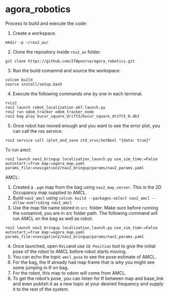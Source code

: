 # agora_robotics

Process to build and execute the code:

1. Create a workspace.
```
mkdir -p ~/ros2_ws/
```

2. Clone the repository inside `ros2_ws` folder.
``` 
git clone https://github.com/27Apoorva/agora_robotics.git
```

3. Run the build comamnd and source the workspace.
```
colcon build
source install/setup.bash
```

4. Execute the following commands one by one in each terminal.
```
rviz2
ros2 launch robot_localization ekf.launch.py 
ros2 run odom_tracker odom_tracker_node 
ros2 bag play bucur_square_drift5/bucur_square_drift5_0.db3 
```
5. Once robot has moved enough and you want to see the error plot, you can call the ros service.
```
ros2 service call /plot_and_save std_srvs/SetBool "{data: true}"

```

To run amcl:
```
ros2 launch nav2_bringup localization_launch.py use_sim_time:=False autostart:=True map:=agora_map.yaml params_file:=navigation2/nav2_bringup/params/nav2_params.yaml

```
AMCL:
1. Created a `.pgm` map from the bag using `nav2_map_server`. This is the 2D Occupancy map supplied to AMCL. 
2. Build `nav2_amcl` using `colcon build --packages-select nav2_amcl --allow-overriding nav2_amcl`
3. Use the map file name stored in `src `folder. Make sure before running the comamnd, you are in src folder path. The following command will run AMCL on the bag as well as robot.
```
ros2 launch nav2_bringup localization_launch.py use_sim_time:=False autostart:=True map:=agora_map.yaml params_file:=navigation2/nav2_bringup/params/nav2_params.yaml
```
4. Once launched, open `RViz`and use `2D Position` tool to give the initial pose of the robot to AMCL before robot starts moving.
5. You can echo the topic `amcl_pose` to see the pose estimate of AMCL.
6. For the bag, the tf already had map frame that is why you might see some jumping in tf on bag.
7. For the robot, this map to odom will come from AMCL. 
8. To get the robot’s pose, you can listen for tf between map and base_link and even publish it as a new topic at your desired frequency and supply it to the rest of the system.
